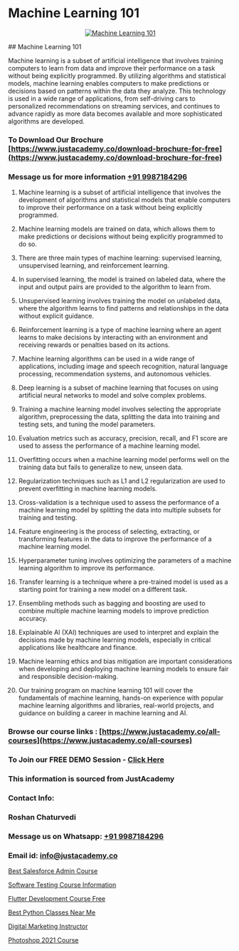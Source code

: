 # Machine Learning 101

<p align="center">
  <a href="https://justacademy.co/course-detail/machine-learning">
    <img src="https://justacademy.co/storage2/course_image/1709713428_course_image.webp" alt="Machine Learning 101">
  </a>
</p>
## Machine Learning 101

Machine learning is a subset of artificial intelligence that involves training computers to learn from data and improve their performance on a task without being explicitly programmed. By utilizing algorithms and statistical models, machine learning enables computers to make predictions or decisions based on patterns within the data they analyze. This technology is used in a wide range of applications, from self-driving cars to personalized recommendations on streaming services, and continues to advance rapidly as more data becomes available and more sophisticated algorithms are developed.
### To Download Our Brochure [https://www.justacademy.co/download-brochure-for-free](https://www.justacademy.co/download-brochure-for-free)
### Message us for more information [+91 9987184296](https://api.whatsapp.com/send?phone=919987184296)
1) Machine learning is a subset of artificial intelligence that involves the development of algorithms and statistical models that enable computers to improve their performance on a task without being explicitly programmed.

2) Machine learning models are trained on data, which allows them to make predictions or decisions without being explicitly programmed to do so.

3) There are three main types of machine learning: supervised learning, unsupervised learning, and reinforcement learning.

4) In supervised learning, the model is trained on labeled data, where the input and output pairs are provided to the algorithm to learn from.

5) Unsupervised learning involves training the model on unlabeled data, where the algorithm learns to find patterns and relationships in the data without explicit guidance.

6) Reinforcement learning is a type of machine learning where an agent learns to make decisions by interacting with an environment and receiving rewards or penalties based on its actions.

7) Machine learning algorithms can be used in a wide range of applications, including image and speech recognition, natural language processing, recommendation systems, and autonomous vehicles.

8) Deep learning is a subset of machine learning that focuses on using artificial neural networks to model and solve complex problems.

9) Training a machine learning model involves selecting the appropriate algorithm, preprocessing the data, splitting the data into training and testing sets, and tuning the model parameters.

10) Evaluation metrics such as accuracy, precision, recall, and F1 score are used to assess the performance of a machine learning model.

11) Overfitting occurs when a machine learning model performs well on the training data but fails to generalize to new, unseen data.

12) Regularization techniques such as L1 and L2 regularization are used to prevent overfitting in machine learning models.

13) Cross-validation is a technique used to assess the performance of a machine learning model by splitting the data into multiple subsets for training and testing.

14) Feature engineering is the process of selecting, extracting, or transforming features in the data to improve the performance of a machine learning model.

15) Hyperparameter tuning involves optimizing the parameters of a machine learning algorithm to improve its performance.

16) Transfer learning is a technique where a pre-trained model is used as a starting point for training a new model on a different task.

17) Ensembling methods such as bagging and boosting are used to combine multiple machine learning models to improve prediction accuracy.

18) Explainable AI (XAI) techniques are used to interpret and explain the decisions made by machine learning models, especially in critical applications like healthcare and finance.

19) Machine learning ethics and bias mitigation are important considerations when developing and deploying machine learning models to ensure fair and responsible decision-making.

20) Our training program on machine learning 101 will cover the fundamentals of machine learning, hands-on experience with popular machine learning algorithms and libraries, real-world projects, and guidance on building a career in machine learning and AI.

### Browse our course links : [https://www.justacademy.co/all-courses](https://www.justacademy.co/all-courses) 
### To Join our FREE DEMO Session - [Click Here](https://www.justacademy.co/register-for-course-demo)


### This information is sourced from JustAcademy
### Contact Info:
### Roshan Chaturvedi
### Message us on Whatsapp: [+91 9987184296](https://api.whatsapp.com/send?phone=919987184296)
### Email id: [info@justacademy.co](mailto:info@justacademy.co)
                
[Best Salesforce Admin Course](https://www.linkedin.com/pulse/best-salesforce-admin-course-software-training-sunnyvale-qwc7c?trackingId=KfjX3C3UJPh%2FIQefvKEkyA%3D%3D&lipi=urn%3Ali%3Apage%3Ad_flagship3_company_admin%3BviNdRu1RQq6I56HA85%2BzdA%3D%3D)

[Software Testing Course Information](https://www.linkedin.com/pulse/software-testing-course-information-software-training-mountain-view-nayyc?trackingId=aUwkpaOyvSEX6s5kqaqa2A%3D%3D&lipi=urn%3Ali%3Apage%3Ad_flagship3_company_admin%3BO6zCmHqaTSmsGbbNTRP%2FeA%3D%3D)

[Flutter Development Course Free](https://medium.com/@prempja40/flutter-development-course-free-456d6d1d3b99)

[Best Python Classes Near Me](https://medium.com/@negishivu99/best-python-classes-near-me-65f4bf8a2460)

[Digital Marketing Instructor](https://justacademyin.github.io/justacademy/digital-marketing-instructor)

[Photoshop 2021 Course](https://justacademyin.github.io/justacademy/photoshop-2021-course)

